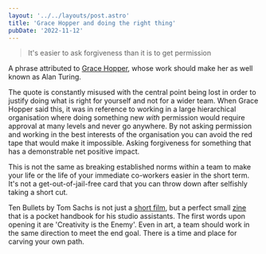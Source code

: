 ```yaml
---
layout: '../../layouts/post.astro'
title: 'Grace Hopper and doing the right thing'
pubDate: '2022-11-12'
---
```


> It's easier to ask forgiveness than it is to get permission

A phrase attributed to [Grace Hopper](https://en.wikipedia.org/wiki/Grace_Hopper), whose work should make her as well known as Alan Turing.

The quote is constantly misused with the central point being lost in order to justify doing what is right for yourself and not for a wider team. When Grace Hopper said this, it was in reference to working in a large hierarchical organisation where doing something new _with_ permission would require approval at many levels and never go anywhere. By not asking permission and working in the best interests of the organisation you can avoid the red tape that would make it impossible. Asking forgiveness for something that has a demonstrable net positive impact.

This is not the same as breaking established norms within a team to make your life or the life of your immediate co-workers easier in the short term. It's not a get-out-of-jail-free card that you can throw down after selfishly taking a short cut.

Ten Bullets by Tom Sachs is not just a [short film](https://youtu.be/49p1JVLHUos), but a perfect small [zine](https://store.tomsachs.com/products/ten-bullets-zine) that is a pocket handbook for his studio assistants. The first words upon opening it are 'Creativity is the Enemy'. Even in art, a team should work in the same direction to meet the end goal. There is a time and place for carving your own path.
